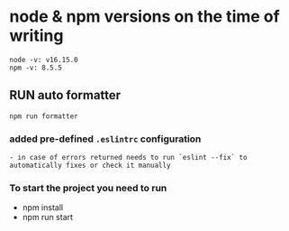 
# node & npm versions on the time of writing
    node -v: v16.15.0
    npm -v: 8.5.5

## RUN auto formatter
``npm run formatter``


### added pre-defined `.eslintrc` configuration
    - in case of errors returned needs to run `eslint --fix` to automatically fixes or check it manually

### To start the project you need to run
- npm install
- npm run start
